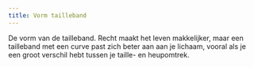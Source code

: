 ```yaml
---
title: Vorm tailleband
---
```


De vorm van de tailleband. Recht maakt het leven makkelijker, maar een tailleband met een curve past zich beter aan aan je lichaam, vooral als je een groot verschil hebt tussen je taille- en heupomtrek.